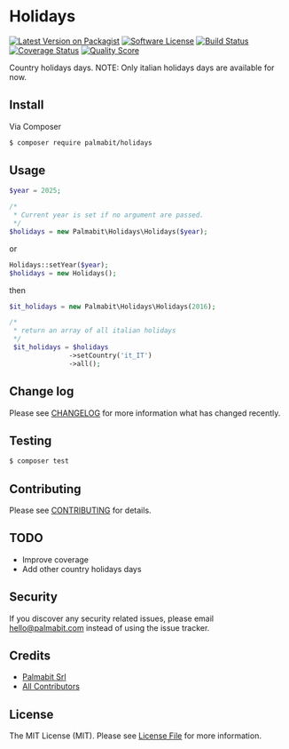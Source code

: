 # Holidays

[![Latest Version on Packagist][ico-version]][link-packagist]
[![Software License][ico-license]](LICENSE.md)
[![Build Status][ico-travis]][link-travis]
[![Coverage Status][ico-scrutinizer]][link-scrutinizer]
[![Quality Score][ico-code-quality]][link-code-quality]


Country holidays days.
NOTE: Only italian holidays days are available for now.

## Install

Via Composer

``` bash
$ composer require palmabit/holidays
```

## Usage

``` php
$year = 2025;

/*
 * Current year is set if no argument are passed.
 */
$holidays = new Palmabit\Holidays\Holidays($year);
```

or

``` php
Holidays::setYear($year);
$holidays = new Holidays();
```

then

``` php
$it_holidays = new Palmabit\Holidays\Holidays(2016);

/*
 * return an array of all italian holidays
 */
 $it_holidays = $holidays
               ->setCountry('it_IT')
               ->all();

```



## Change log

Please see [CHANGELOG](CHANGELOG.md) for more information what has changed recently.

## Testing

``` bash
$ composer test
```

## Contributing

Please see [CONTRIBUTING](CONTRIBUTING.md) for details.

## TODO
* Improve coverage
* Add other country holidays days

## Security

If you discover any security related issues, please email hello@palmabit.com instead of using the issue tracker.

## Credits

- [Palmabit Srl][link-author]
- [All Contributors][link-contributors]

## License

The MIT License (MIT). Please see [License File](LICENSE.md) for more information.

[ico-version]: https://img.shields.io/packagist/v/palmabit/holidays.svg?style=flat-square
[ico-license]: https://img.shields.io/badge/license-MIT-brightgreen.svg?style=flat-square
[ico-travis]: https://img.shields.io/travis/Palmabit-IT/holidays/master.svg?style=flat-square
[ico-scrutinizer]: https://img.shields.io/scrutinizer/coverage/g/Palmabit-IT/holidays.svg?style=flat-square
[ico-code-quality]: https://img.shields.io/scrutinizer/g/Palmabit-IT/holidays.svg?style=flat-square
[ico-downloads]: https://img.shields.io/packagist/dt/Palmabit-IT/holidays.svg?style=flat-square

[link-packagist]: https://packagist.org/packages/palmabit/holidays
[link-travis]: https://travis-ci.org/Palmabit-IT/holidays
[link-scrutinizer]: https://scrutinizer-ci.com/g/Palmabit-IT/holidays/code-structure
[link-code-quality]: https://scrutinizer-ci.com/g/Palmabit-IT/holidays
[link-author]: https://github.com/Palmabit-IT
[link-contributors]: ../../contributors
